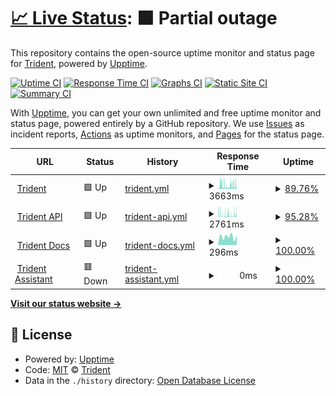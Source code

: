 # [📈 Live Status](https://status.thetrident.one): <!--live status--> **🟧 Partial outage**

This repository contains the open-source uptime monitor and status page for [Trident](https://status.thetrident.one), powered by [Upptime](https://github.com/upptime/upptime).

[![Uptime CI](https://github.com/TheTridentOne/upptime/workflows/Uptime%20CI/badge.svg)](https://github.com/Trident/upptime/actions?query=workflow%3A%22Uptime+CI%22)
[![Response Time CI](https://github.com/TheTridentOne/upptime/workflows/Response%20Time%20CI/badge.svg)](https://github.com/Trident/upptime/actions?query=workflow%3A%22Response+Time+CI%22)
[![Graphs CI](https://github.com/TheTridentOne/upptime/workflows/Graphs%20CI/badge.svg)](https://github.com/Trident/upptime/actions?query=workflow%3A%22Graphs+CI%22)
[![Static Site CI](https://github.com/TheTridentOne/upptime/workflows/Static%20Site%20CI/badge.svg)](https://github.com/Trident/upptime/actions?query=workflow%3A%22Static+Site+CI%22)
[![Summary CI](https://github.com/TheTridentOne/upptime/workflows/Summary%20CI/badge.svg)](https://github.com/Trident/upptime/actions?query=workflow%3A%22Summary+CI%22)

With [Upptime](https://upptime.js.org), you can get your own unlimited and free uptime monitor and status page, powered entirely by a GitHub repository. We use [Issues](https://github.com/Trident/upptime/issues) as incident reports, [Actions](https://github.com/Trident/upptime/actions) as uptime monitors, and [Pages](https://status.thetrident.one) for the status page.

<!--start: status pages-->
<!-- This summary is generated by Upptime (https://github.com/upptime/upptime) -->
<!-- Do not edit this manually, your changes will be overwritten -->
<!-- prettier-ignore -->
| URL | Status | History | Response Time | Uptime |
| --- | ------ | ------- | ------------- | ------ |
| <img alt="" src="https://icons.duckduckgo.com/ip3/thetrident.one.ico" height="13"> [Trident](https://thetrident.one) | 🟩 Up | [trident.yml](https://github.com/TheTridentOne/upptime/commits/HEAD/history/trident.yml) | <details><summary><img alt="Response time graph" src="./graphs/trident/response-time-week.png" height="20"> 3663ms</summary><br><a href="https://status.thetrident.one/history/trident"><img alt="Response time 3006" src="https://img.shields.io/endpoint?url=https%3A%2F%2Fraw.githubusercontent.com%2FTheTridentOne%2Fupptime%2FHEAD%2Fapi%2Ftrident%2Fresponse-time.json"></a><br><a href="https://status.thetrident.one/history/trident"><img alt="24-hour response time 3609" src="https://img.shields.io/endpoint?url=https%3A%2F%2Fraw.githubusercontent.com%2FTheTridentOne%2Fupptime%2FHEAD%2Fapi%2Ftrident%2Fresponse-time-day.json"></a><br><a href="https://status.thetrident.one/history/trident"><img alt="7-day response time 3663" src="https://img.shields.io/endpoint?url=https%3A%2F%2Fraw.githubusercontent.com%2FTheTridentOne%2Fupptime%2FHEAD%2Fapi%2Ftrident%2Fresponse-time-week.json"></a><br><a href="https://status.thetrident.one/history/trident"><img alt="30-day response time 3813" src="https://img.shields.io/endpoint?url=https%3A%2F%2Fraw.githubusercontent.com%2FTheTridentOne%2Fupptime%2FHEAD%2Fapi%2Ftrident%2Fresponse-time-month.json"></a><br><a href="https://status.thetrident.one/history/trident"><img alt="1-year response time 3017" src="https://img.shields.io/endpoint?url=https%3A%2F%2Fraw.githubusercontent.com%2FTheTridentOne%2Fupptime%2FHEAD%2Fapi%2Ftrident%2Fresponse-time-year.json"></a></details> | <details><summary><a href="https://status.thetrident.one/history/trident">89.76%</a></summary><a href="https://status.thetrident.one/history/trident"><img alt="All-time uptime 99.82%" src="https://img.shields.io/endpoint?url=https%3A%2F%2Fraw.githubusercontent.com%2FTheTridentOne%2Fupptime%2FHEAD%2Fapi%2Ftrident%2Fuptime.json"></a><br><a href="https://status.thetrident.one/history/trident"><img alt="24-hour uptime 83.99%" src="https://img.shields.io/endpoint?url=https%3A%2F%2Fraw.githubusercontent.com%2FTheTridentOne%2Fupptime%2FHEAD%2Fapi%2Ftrident%2Fuptime-day.json"></a><br><a href="https://status.thetrident.one/history/trident"><img alt="7-day uptime 89.76%" src="https://img.shields.io/endpoint?url=https%3A%2F%2Fraw.githubusercontent.com%2FTheTridentOne%2Fupptime%2FHEAD%2Fapi%2Ftrident%2Fuptime-week.json"></a><br><a href="https://status.thetrident.one/history/trident"><img alt="30-day uptime 93.59%" src="https://img.shields.io/endpoint?url=https%3A%2F%2Fraw.githubusercontent.com%2FTheTridentOne%2Fupptime%2FHEAD%2Fapi%2Ftrident%2Fuptime-month.json"></a><br><a href="https://status.thetrident.one/history/trident"><img alt="1-year uptime 99.47%" src="https://img.shields.io/endpoint?url=https%3A%2F%2Fraw.githubusercontent.com%2FTheTridentOne%2Fupptime%2FHEAD%2Fapi%2Ftrident%2Fuptime-year.json"></a></details>
| <img alt="" src="https://icons.duckduckgo.com/ip3/thetrident.one.ico" height="13"> [Trident API](https://thetrident.one/api) | 🟩 Up | [trident-api.yml](https://github.com/TheTridentOne/upptime/commits/HEAD/history/trident-api.yml) | <details><summary><img alt="Response time graph" src="./graphs/trident-api/response-time-week.png" height="20"> 2761ms</summary><br><a href="https://status.thetrident.one/history/trident-api"><img alt="Response time 1916" src="https://img.shields.io/endpoint?url=https%3A%2F%2Fraw.githubusercontent.com%2FTheTridentOne%2Fupptime%2FHEAD%2Fapi%2Ftrident-api%2Fresponse-time.json"></a><br><a href="https://status.thetrident.one/history/trident-api"><img alt="24-hour response time 5153" src="https://img.shields.io/endpoint?url=https%3A%2F%2Fraw.githubusercontent.com%2FTheTridentOne%2Fupptime%2FHEAD%2Fapi%2Ftrident-api%2Fresponse-time-day.json"></a><br><a href="https://status.thetrident.one/history/trident-api"><img alt="7-day response time 2761" src="https://img.shields.io/endpoint?url=https%3A%2F%2Fraw.githubusercontent.com%2FTheTridentOne%2Fupptime%2FHEAD%2Fapi%2Ftrident-api%2Fresponse-time-week.json"></a><br><a href="https://status.thetrident.one/history/trident-api"><img alt="30-day response time 2318" src="https://img.shields.io/endpoint?url=https%3A%2F%2Fraw.githubusercontent.com%2FTheTridentOne%2Fupptime%2FHEAD%2Fapi%2Ftrident-api%2Fresponse-time-month.json"></a><br><a href="https://status.thetrident.one/history/trident-api"><img alt="1-year response time 1909" src="https://img.shields.io/endpoint?url=https%3A%2F%2Fraw.githubusercontent.com%2FTheTridentOne%2Fupptime%2FHEAD%2Fapi%2Ftrident-api%2Fresponse-time-year.json"></a></details> | <details><summary><a href="https://status.thetrident.one/history/trident-api">95.28%</a></summary><a href="https://status.thetrident.one/history/trident-api"><img alt="All-time uptime 99.82%" src="https://img.shields.io/endpoint?url=https%3A%2F%2Fraw.githubusercontent.com%2FTheTridentOne%2Fupptime%2FHEAD%2Fapi%2Ftrident-api%2Fuptime.json"></a><br><a href="https://status.thetrident.one/history/trident-api"><img alt="24-hour uptime 89.02%" src="https://img.shields.io/endpoint?url=https%3A%2F%2Fraw.githubusercontent.com%2FTheTridentOne%2Fupptime%2FHEAD%2Fapi%2Ftrident-api%2Fuptime-day.json"></a><br><a href="https://status.thetrident.one/history/trident-api"><img alt="7-day uptime 95.28%" src="https://img.shields.io/endpoint?url=https%3A%2F%2Fraw.githubusercontent.com%2FTheTridentOne%2Fupptime%2FHEAD%2Fapi%2Ftrident-api%2Fuptime-week.json"></a><br><a href="https://status.thetrident.one/history/trident-api"><img alt="30-day uptime 93.33%" src="https://img.shields.io/endpoint?url=https%3A%2F%2Fraw.githubusercontent.com%2FTheTridentOne%2Fupptime%2FHEAD%2Fapi%2Ftrident-api%2Fuptime-month.json"></a><br><a href="https://status.thetrident.one/history/trident-api"><img alt="1-year uptime 99.44%" src="https://img.shields.io/endpoint?url=https%3A%2F%2Fraw.githubusercontent.com%2FTheTridentOne%2Fupptime%2FHEAD%2Fapi%2Ftrident-api%2Fuptime-year.json"></a></details>
| <img alt="" src="https://icons.duckduckgo.com/ip3/docs.thetrident.one.ico" height="13"> [Trident Docs](https://docs.thetrident.one) | 🟩 Up | [trident-docs.yml](https://github.com/TheTridentOne/upptime/commits/HEAD/history/trident-docs.yml) | <details><summary><img alt="Response time graph" src="./graphs/trident-docs/response-time-week.png" height="20"> 296ms</summary><br><a href="https://status.thetrident.one/history/trident-docs"><img alt="Response time 305" src="https://img.shields.io/endpoint?url=https%3A%2F%2Fraw.githubusercontent.com%2FTheTridentOne%2Fupptime%2FHEAD%2Fapi%2Ftrident-docs%2Fresponse-time.json"></a><br><a href="https://status.thetrident.one/history/trident-docs"><img alt="24-hour response time 338" src="https://img.shields.io/endpoint?url=https%3A%2F%2Fraw.githubusercontent.com%2FTheTridentOne%2Fupptime%2FHEAD%2Fapi%2Ftrident-docs%2Fresponse-time-day.json"></a><br><a href="https://status.thetrident.one/history/trident-docs"><img alt="7-day response time 296" src="https://img.shields.io/endpoint?url=https%3A%2F%2Fraw.githubusercontent.com%2FTheTridentOne%2Fupptime%2FHEAD%2Fapi%2Ftrident-docs%2Fresponse-time-week.json"></a><br><a href="https://status.thetrident.one/history/trident-docs"><img alt="30-day response time 291" src="https://img.shields.io/endpoint?url=https%3A%2F%2Fraw.githubusercontent.com%2FTheTridentOne%2Fupptime%2FHEAD%2Fapi%2Ftrident-docs%2Fresponse-time-month.json"></a><br><a href="https://status.thetrident.one/history/trident-docs"><img alt="1-year response time 293" src="https://img.shields.io/endpoint?url=https%3A%2F%2Fraw.githubusercontent.com%2FTheTridentOne%2Fupptime%2FHEAD%2Fapi%2Ftrident-docs%2Fresponse-time-year.json"></a></details> | <details><summary><a href="https://status.thetrident.one/history/trident-docs">100.00%</a></summary><a href="https://status.thetrident.one/history/trident-docs"><img alt="All-time uptime 99.99%" src="https://img.shields.io/endpoint?url=https%3A%2F%2Fraw.githubusercontent.com%2FTheTridentOne%2Fupptime%2FHEAD%2Fapi%2Ftrident-docs%2Fuptime.json"></a><br><a href="https://status.thetrident.one/history/trident-docs"><img alt="24-hour uptime 100.00%" src="https://img.shields.io/endpoint?url=https%3A%2F%2Fraw.githubusercontent.com%2FTheTridentOne%2Fupptime%2FHEAD%2Fapi%2Ftrident-docs%2Fuptime-day.json"></a><br><a href="https://status.thetrident.one/history/trident-docs"><img alt="7-day uptime 100.00%" src="https://img.shields.io/endpoint?url=https%3A%2F%2Fraw.githubusercontent.com%2FTheTridentOne%2Fupptime%2FHEAD%2Fapi%2Ftrident-docs%2Fuptime-week.json"></a><br><a href="https://status.thetrident.one/history/trident-docs"><img alt="30-day uptime 100.00%" src="https://img.shields.io/endpoint?url=https%3A%2F%2Fraw.githubusercontent.com%2FTheTridentOne%2Fupptime%2FHEAD%2Fapi%2Ftrident-docs%2Fuptime-month.json"></a><br><a href="https://status.thetrident.one/history/trident-docs"><img alt="1-year uptime 100.00%" src="https://img.shields.io/endpoint?url=https%3A%2F%2Fraw.githubusercontent.com%2FTheTridentOne%2Fupptime%2FHEAD%2Fapi%2Ftrident-docs%2Fuptime-year.json"></a></details>
| <img alt="" src="https://icons.duckduckgo.com/ip3/assistant.thetrident.one.ico" height="13"> [Trident Assistant](https://assistant.thetrident.one) | 🟥 Down | [trident-assistant.yml](https://github.com/TheTridentOne/upptime/commits/HEAD/history/trident-assistant.yml) | <details><summary><img alt="Response time graph" src="./graphs/trident-assistant/response-time-week.png" height="20"> 0ms</summary><br><a href="https://status.thetrident.one/history/trident-assistant"><img alt="Response time 0" src="https://img.shields.io/endpoint?url=https%3A%2F%2Fraw.githubusercontent.com%2FTheTridentOne%2Fupptime%2FHEAD%2Fapi%2Ftrident-assistant%2Fresponse-time.json"></a><br><a href="https://status.thetrident.one/history/trident-assistant"><img alt="24-hour response time 0" src="https://img.shields.io/endpoint?url=https%3A%2F%2Fraw.githubusercontent.com%2FTheTridentOne%2Fupptime%2FHEAD%2Fapi%2Ftrident-assistant%2Fresponse-time-day.json"></a><br><a href="https://status.thetrident.one/history/trident-assistant"><img alt="7-day response time 0" src="https://img.shields.io/endpoint?url=https%3A%2F%2Fraw.githubusercontent.com%2FTheTridentOne%2Fupptime%2FHEAD%2Fapi%2Ftrident-assistant%2Fresponse-time-week.json"></a><br><a href="https://status.thetrident.one/history/trident-assistant"><img alt="30-day response time 0" src="https://img.shields.io/endpoint?url=https%3A%2F%2Fraw.githubusercontent.com%2FTheTridentOne%2Fupptime%2FHEAD%2Fapi%2Ftrident-assistant%2Fresponse-time-month.json"></a><br><a href="https://status.thetrident.one/history/trident-assistant"><img alt="1-year response time 0" src="https://img.shields.io/endpoint?url=https%3A%2F%2Fraw.githubusercontent.com%2FTheTridentOne%2Fupptime%2FHEAD%2Fapi%2Ftrident-assistant%2Fresponse-time-year.json"></a></details> | <details><summary><a href="https://status.thetrident.one/history/trident-assistant">100.00%</a></summary><a href="https://status.thetrident.one/history/trident-assistant"><img alt="All-time uptime 99.93%" src="https://img.shields.io/endpoint?url=https%3A%2F%2Fraw.githubusercontent.com%2FTheTridentOne%2Fupptime%2FHEAD%2Fapi%2Ftrident-assistant%2Fuptime.json"></a><br><a href="https://status.thetrident.one/history/trident-assistant"><img alt="24-hour uptime 100.00%" src="https://img.shields.io/endpoint?url=https%3A%2F%2Fraw.githubusercontent.com%2FTheTridentOne%2Fupptime%2FHEAD%2Fapi%2Ftrident-assistant%2Fuptime-day.json"></a><br><a href="https://status.thetrident.one/history/trident-assistant"><img alt="7-day uptime 100.00%" src="https://img.shields.io/endpoint?url=https%3A%2F%2Fraw.githubusercontent.com%2FTheTridentOne%2Fupptime%2FHEAD%2Fapi%2Ftrident-assistant%2Fuptime-week.json"></a><br><a href="https://status.thetrident.one/history/trident-assistant"><img alt="30-day uptime 100.00%" src="https://img.shields.io/endpoint?url=https%3A%2F%2Fraw.githubusercontent.com%2FTheTridentOne%2Fupptime%2FHEAD%2Fapi%2Ftrident-assistant%2Fuptime-month.json"></a><br><a href="https://status.thetrident.one/history/trident-assistant"><img alt="1-year uptime 100.00%" src="https://img.shields.io/endpoint?url=https%3A%2F%2Fraw.githubusercontent.com%2FTheTridentOne%2Fupptime%2FHEAD%2Fapi%2Ftrident-assistant%2Fuptime-year.json"></a></details>

<!--end: status pages-->

[**Visit our status website →**](https://status.thetrident.one)

## 📄 License

- Powered by: [Upptime](https://github.com/upptime/upptime)
- Code: [MIT](./LICENSE) © [Trident](https://status.thetrident.one)
- Data in the `./history` directory: [Open Database License](https://opendatacommons.org/licenses/odbl/1-0/)

